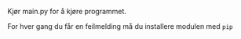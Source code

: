 Kjør main.py for å kjøre programmet.

For hver gang du får en feilmelding må du installere modulen med `pip`